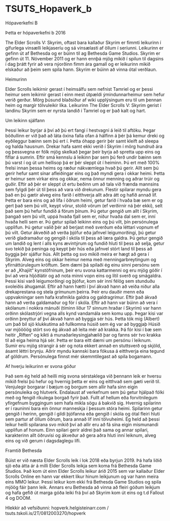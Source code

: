 # TSUTS_Hopaverk_b
Hópaverkefni B

Þetta er hópaverkefni b 2016


The Elder Scrolls V: Skyrim, oftast bara kallaður Skyrim er fimmti leikurinn í gífurlega vinsælli leikjaseríu og sá vinsælasti af öllum í seríunni. Leikurinn er gefinn út af Bethesda og er búinn til ag Bethesda Game Studios. Skyrim er gefinn út 11. Nóvember 2011 og er hann ennþá mjög mikið í spilun til dagsins í dag þrátt fyrir að vera nýorðinn fimm ára gamall og er leikurinn mikið elskaður að þeim sem spila hann. Skyrim er búinn að vinna ótal verðlaun.

Heimurinn

Elder Scrolls leikirnir gerast í heimsálfu sem nefnist Tamriel og er þessi heimur sem leikirnir gerast í einn mest útpældi ýmindunnarheimur sem hefur verið gerður. Mörg þúsund blaðsíður af wiki upplýsingum eru til um þennan heim og margir tölvuleikir líka.  Leikurinn The Elder Scrolls V: Skyrim gerist í landinu Skyrim sem er nyrsta landið í Tamriel og er það kalt og hart.

Um leikinn sjálfann

Þessi leikur byrjar á því að þú ert fangi í hestvagni á leið til aftöku. Þegar böðullinn er við það að láta öxina falla ofan á hálfinn á þér þá kemur dreki og eyðileggur bæinn sem þú ert í. Þetta óhapp gerir þér samt kleift að sleepa og halda hausnum. Drekar hafa samt ekki verið í Skyrim í mörg hundruð ára og þessvegna er fólk mjög skelkað þegar þeir byrja að spretta upp eins og fíflar á sumrin. Eftir smá kennslu á leikinn þar sem þú ferð undir bæinn sem þú varst í og út um hellisop þá er þér sleppt út í heiminn. Þú ert með 100% frelsi innan þessa heims og ræður nákvæmlega hvað þú gerir. Allt sem þú gerir hefur samt sínar afleiðingar eins og það myndi gera í okkar heimi. Þetta er heimur sem virkar eins og okkar, nema önnur menning og aðrar trúir og guðir. Eftir að þér er sleppt út ertu beðinn um að tala við frænda mannsins sem fylgdi þér út til þess að vara við drekunum. Flestir spilarar myndu gera það en þú gætir alveg eins farið í eitthverja allt aðra átt og hafið annað líf. Þetta er bara eins og að lifa í öðrum heimi, getur farið í hvaða bæ sem er og gert það sem þú vilt, keypt vörur, stolið vörum (ef verðirnir ná þér ekki), selt það sem þú hefur fundið á förum þínum. Þú getur gengið um allt í Skyrim, þangað sem þú vilt, uppá hvaða fjall sem er, niður hvaða dal sem er, inní hvaða helli sem er. Þú getur spilað leikinn eins og þú vilt, þín persónulega upplifun. Þú getur valið þér að berjast með sverðum eða léttari vopnum ef þú vilt. Getur ákveðið að verða þjófur eða jafnvel leigumorðingi, þú getur verið gladramaður og gengið í skóla til þess að læra galdra. Þú getur gengið um landið og lent í alls kyns ævintýrum og fundið hluti til þess að selja, getur svo tekið þá peninga og keypt þér hús eða jafnvel stórt land til þess að byggja þér sjálfur hús. Allt þetta og svo mikið meira er hægt að gera í Skyrim. Alveg eins og okkar heimur nema með menningarbreytingum og yfirnáttúrulegum kröftum. Sem dæmi þá spilaði ég einu sinni persónu sem er að „Khajiit“ kynstöfninum, þeir eru svona kattarmenni og eru mjög góðir í því að vera hljóðlátir og að nota minni vopn eins og lítil sverð og smágaldra. Þessi kisi varð leigumorðingi og þjófur, kom sér inní félög sem stunduðu svoleiðis áhugamál. Eftir að hann hætti í því ákvað hann að veiða niður alla drekaprestana og stela grímunum þeirra. Þeir eru dauðir menn eða uppvakningar sem hafa krafmikla galdra og galdragrímur. Eftir það ákvað hann að verða galdamaður og fór í skóla. Eftir að hann var búinn að vera í skólanum í nokkra mánuði (tíminn líður 17 sinnum hraðar í Skyrim) var hann orðinn skólastrjóri vegna alls kynd vandamála sem komu upp. Þegar kisi var orðinn þreyttur af því ákvað hann að byggja sér hús. Þetta tók mig (Albert) um það bil sjö klukkutíma að fullkomna húsið sem ég var að byggjaþ Húsið var mjöööög stórt svo ég ákvað að leita mér að krakka. Þá fór kisi í bæ sem heitir „Riften“ og kíkti á munaðarleysingjahælið þar og fanns sér tvo krakka til að eiga heima hjá sér. Þetta er bara eitt dæmi um persónu í leiknum. Sumir eru mjög strangir á sér og nota ekkert annað en stuttsverð og skjöld, ásamt léttri brynju. Aðrir myndu kannski bara fókusa á eitthverja eina tegund af göldrum. Persónulega finnst mér skemmtilegast að spila bogamann.

Af hverju leikurinn er svona góður

Það sem ég held að heilli mig svona sérstaklega við þennann leik er hversu mikið frelsi þú hefur og hvernig þetta er eins og eitthvað sem gæti verið til. Venjulegir borgarar í bæjum og borgum sem allir hafa sinn eigin persónuleika og hlutverk. Endalaust af verkefnum sem þú getur hjálpað fólki með og fengið ríkulega borgað fyrir það. Fullt af hellum eða forvitnilegum yfirgefnum byggingum sem hafa mikla sögu á bakvið sig. Hvernig spilarinn er í rauninni bara ein önnur manneskja í þessum stóra heimi. Spilarinn getur gengið í herinn, gengið í gildi þjófanna eða gengið í skóla og ótal fleiri hluti sem partur af öllum öðrum, bara annað líf inní tölvuheimi. Ég held að þessi leikur heilli spilarana svo mikið því að allir eru að fá sína eigin mismunandi upplifun af honum. Einn spilari gerir aldrei það sama og annar spilari, karakterinn allt öðruvísi og ákveður að gera aðra hluti inní leiknum, alveg eins og við gerum í dagsdaglegu lífi. 

Framtíð Bethesda

Búist er við næsta Elder Scrolls leik í lok 2018 eða byrjun 2019. Þá hafa liðið sjö eða átta ár á milli Elder Scrolls leikja sem koma frá Bethesda Game Studios. Það kom út einn Elder Scrolls leikur árið 2015 sem var kallaður Elder Scrolls Online en hann var ekkert líkur hinum leikjunum og var hann meira eins MMO leikur. Þessi leikur kom ekki frá Bethesda Game Studios og spila mjöög fáir þann leik. Annars eru Bethesda að vinna að fleiri góðum leikjum og hafa gefið út marga góða leiki frá því að Skyrim kom út eins og t.d Fallout 4 og DOOM.

Hlekkir að vefsíðunni: hopverk.helgisteinarr.com / tsuts.tskoli.is/2T/0812003270/hopverk
